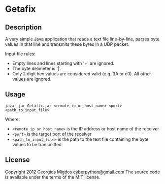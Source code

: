 # Getafix

## Description

A very simple Java application that reads a text file line-by-line, parses byte values in that line and transmits these bytes in a UDP packet.

Input file rules:

* Empty lines and lines starting with '+' are ignored.
* The byte delimeter is '|'.
* Only 2 digit hex values are considered valid (e.g. 3A or c0). All other values are ignored.

## Usage

    java -jar Getafix.jar <remote_ip_or_host_name> <port> <path_to_input_file>
    
Where:
* `<remote_ip_or_host_name>` is the IP address or host name of the receiver
* `<port>` is the target port of the receiver
* `<path_to_input_file>` is the path to the text file containing the byte values to be transmitted

## License

Copyright 2012 Georgios Migdos <cyberpython@gmail.com>
The source code is available under the terms of the MIT license.
